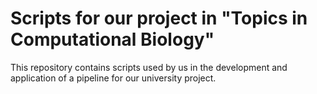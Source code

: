 # Scripts for our project in "Topics in Computational Biology"

This repository contains scripts used by us in the development and application of a pipeline for our university project.
